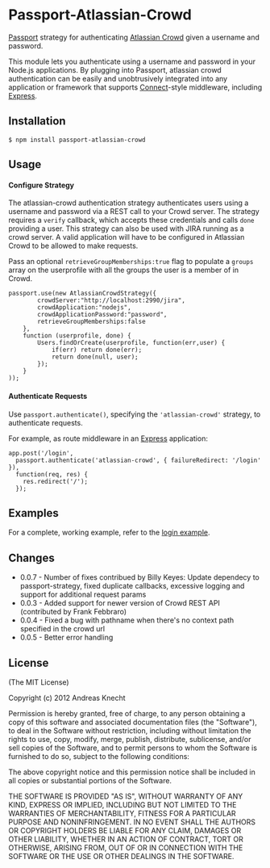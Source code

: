 # Passport-Atlassian-Crowd

[Passport](http://passportjs.org/) strategy for authenticating [Atlassian Crowd](http://www.atlassian.com/software/crowd/)
given a username and password.

This module lets you authenticate using a username and password in your Node.js
applications.  By plugging into Passport, atlassian crowd authentication can be easily and
unobtrusively integrated into any application or framework that supports
[Connect](http://www.senchalabs.org/connect/)-style middleware, including
[Express](http://expressjs.com/).

## Installation

    $ npm install passport-atlassian-crowd

## Usage

#### Configure Strategy

The atlassian-crowd authentication strategy authenticates users using a username and
password via a REST call to your Crowd server.  The strategy requires a `verify` callback, which accepts these
credentials and calls `done` providing a user.  This strategy can also be used with JIRA running as a crowd server.
A valid application will have to be configured in Atlassian Crowd to be allowed to make requests.

Pass an optional `retrieveGroupMemberships:true` flag to populate a `groups` array on the userprofile
with all the groups the user is a member of in Crowd.

    passport.use(new AtlassianCrowdStrategy({
            crowdServer:"http://localhost:2990/jira",
            crowdApplication:"nodejs",
            crowdApplicationPassword:"password",
            retrieveGroupMemberships:false
        },
        function (userprofile, done) {
            Users.findOrCreate(userprofile, function(err,user) {
                if(err) return done(err);
                return done(null, user);
            });
        }
    ));

#### Authenticate Requests

Use `passport.authenticate()`, specifying the `'atlassian-crowd'` strategy, to
authenticate requests.

For example, as route middleware in an [Express](http://expressjs.com/)
application:

    app.post('/login', 
      passport.authenticate('atlassian-crowd', { failureRedirect: '/login' }),
      function(req, res) {
        res.redirect('/');
      });

## Examples

For a complete, working example, refer to the [login example](https://bitbucket.org/knecht_andreas/passport-atlassian-crowd/src/master/examples/login).

## Changes

* 0.0.7 - Number of fixes contribued by Billy Keyes: Update dependecy to passport-strategy, fixed duplicate callbacks, excessive logging and support for additional request params
* 0.0.3 - Added support for newer version of Crowd REST API (contributed by Frank Febbraro)
* 0.0.4 - Fixed a bug with pathname when there's no context path specified in the crowd url
* 0.0.5 - Better error handling

## License

(The MIT License)

Copyright (c) 2012 Andreas Knecht

Permission is hereby granted, free of charge, to any person obtaining a copy of
this software and associated documentation files (the "Software"), to deal in
the Software without restriction, including without limitation the rights to
use, copy, modify, merge, publish, distribute, sublicense, and/or sell copies of
the Software, and to permit persons to whom the Software is furnished to do so,
subject to the following conditions:

The above copyright notice and this permission notice shall be included in all
copies or substantial portions of the Software.

THE SOFTWARE IS PROVIDED "AS IS", WITHOUT WARRANTY OF ANY KIND, EXPRESS OR
IMPLIED, INCLUDING BUT NOT LIMITED TO THE WARRANTIES OF MERCHANTABILITY, FITNESS
FOR A PARTICULAR PURPOSE AND NONINFRINGEMENT. IN NO EVENT SHALL THE AUTHORS OR
COPYRIGHT HOLDERS BE LIABLE FOR ANY CLAIM, DAMAGES OR OTHER LIABILITY, WHETHER
IN AN ACTION OF CONTRACT, TORT OR OTHERWISE, ARISING FROM, OUT OF OR IN
CONNECTION WITH THE SOFTWARE OR THE USE OR OTHER DEALINGS IN THE SOFTWARE.
